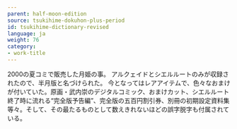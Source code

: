 ```yaml
---
parent: half-moon-edition
source: tsukihime-dokuhon-plus-period
id: tsukihime-dictionary-revised
language: ja
weight: 76
category:
- work-title
---
```


2000の夏コミで販売した月姫の事。
アルクェイドとシエルルートのみが収録されたので、半月版と名づけられた。
今となってはレアアイテムで、色々なおまけが付いていた。原画・武内崇のデジタルコミック、おまけカット、シエルルート終了時に流れる“完全版予告編”、完全版の五百円割引券、別冊の初期設定資料集等々。そして、その最たるものとして数えきれないほどの誤字脱字も付属されている。

